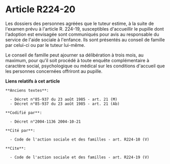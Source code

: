 # Article R224-20

Les dossiers des personnes agréées que le tuteur estime, à la suite de l'examen prévu à l'article R. 224-19, susceptibles
d'accueillir le pupille dont l'adoption est envisagée sont communiqués pour avis au responsable du service de l'aide sociale
à l'enfance. Ils sont présentés au conseil de famille par celui-ci ou par le tuteur lui-même.

Le conseil de famille peut ajourner sa délibération à trois mois, au maximum, pour qu'il soit procédé à toute enquête
complémentaire à caractère social, psychologique ou médical sur les conditions d'accueil que les personnes concernées
offriront au pupille.

**Liens relatifs à cet article**

	**Anciens textes**:

	  - Décret n°85-937 du 23 août 1985 - art. 21 (M)
	  - Décret n°85-937 du 23 août 1985 - art. 21 (Ab)

	**Codifié par**:

	  - Décret n°2004-1136 2004-10-21

	**Cité par**:

	  - Code de l'action sociale et des familles - art. R224-10 (V)

	**Cite**:

	  - Code de l'action sociale et des familles - art. R224-19 (V)
